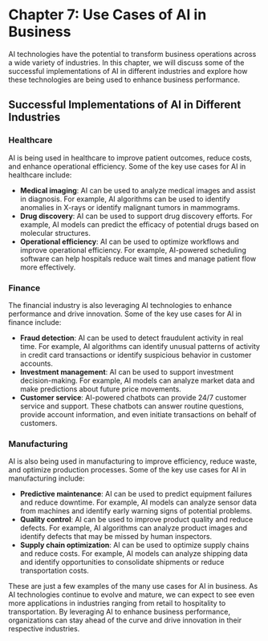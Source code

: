 Chapter 7: Use Cases of AI in Business
======================================

AI technologies have the potential to transform business operations across a wide variety of industries. In this chapter, we will discuss some of the successful implementations of AI in different industries and explore how these technologies are being used to enhance business performance.

Successful Implementations of AI in Different Industries
--------------------------------------------------------

### Healthcare

AI is being used in healthcare to improve patient outcomes, reduce costs, and enhance operational efficiency. Some of the key use cases for AI in healthcare include:

* **Medical imaging**: AI can be used to analyze medical images and assist in diagnosis. For example, AI algorithms can be used to identify anomalies in X-rays or identify malignant tumors in mammograms.
* **Drug discovery**: AI can be used to support drug discovery efforts. For example, AI models can predict the efficacy of potential drugs based on molecular structures.
* **Operational efficiency**: AI can be used to optimize workflows and improve operational efficiency. For example, AI-powered scheduling software can help hospitals reduce wait times and manage patient flow more effectively.

### Finance

The financial industry is also leveraging AI technologies to enhance performance and drive innovation. Some of the key use cases for AI in finance include:

* **Fraud detection**: AI can be used to detect fraudulent activity in real time. For example, AI algorithms can identify unusual patterns of activity in credit card transactions or identify suspicious behavior in customer accounts.
* **Investment management**: AI can be used to support investment decision-making. For example, AI models can analyze market data and make predictions about future price movements.
* **Customer service**: AI-powered chatbots can provide 24/7 customer service and support. These chatbots can answer routine questions, provide account information, and even initiate transactions on behalf of customers.

### Manufacturing

AI is also being used in manufacturing to improve efficiency, reduce waste, and optimize production processes. Some of the key use cases for AI in manufacturing include:

* **Predictive maintenance**: AI can be used to predict equipment failures and reduce downtime. For example, AI models can analyze sensor data from machines and identify early warning signs of potential problems.
* **Quality control**: AI can be used to improve product quality and reduce defects. For example, AI algorithms can analyze product images and identify defects that may be missed by human inspectors.
* **Supply chain optimization**: AI can be used to optimize supply chains and reduce costs. For example, AI models can analyze shipping data and identify opportunities to consolidate shipments or reduce transportation costs.

These are just a few examples of the many use cases for AI in business. As AI technologies continue to evolve and mature, we can expect to see even more applications in industries ranging from retail to hospitality to transportation. By leveraging AI to enhance business performance, organizations can stay ahead of the curve and drive innovation in their respective industries.
